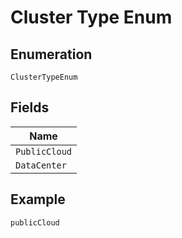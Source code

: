 
# Cluster Type Enum

## Enumeration

`ClusterTypeEnum`

## Fields

| Name |
|  --- |
| `PublicCloud` |
| `DataCenter` |

## Example

```
publicCloud
```

